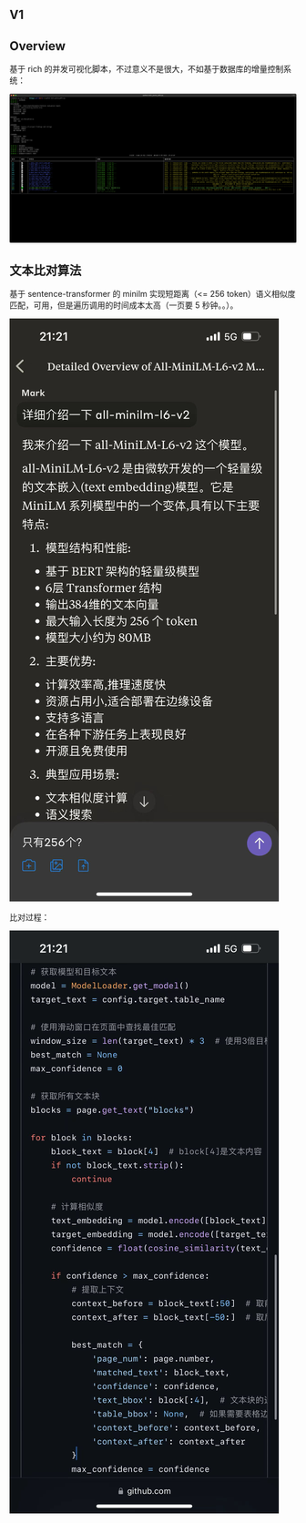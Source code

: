 ## V1

## Overview

基于 rich 的并发可视化脚本，不过意义不是很大，不如基于数据库的增量控制系统：

![rich](../../assets/terminal-demo.png)

## 文本比对算法

基于 sentence-transformer 的 minilm 实现短距离（<= 256 token）语义相似度匹配，可用，但是遍历调用的时间成本太高（一页要 5 秒钟。。）。

![img.png](../../assets/all-minillm-l6-v2.png)

比对过程：

![img.png](../../assets/text-comparison-algo.png)